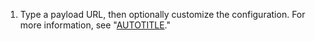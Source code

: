1. Type a payload URL, then optionally customize the configuration. For more information, see "[AUTOTITLE](/webhooks-and-events/webhooks/creating-webhooks#creating-webhooks)."
